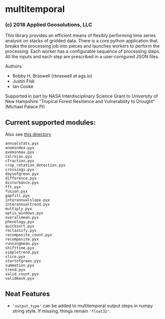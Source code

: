 # multitemporal 
### (c) 2018 Applied Geosolutions, LLC

This library provides an efficient means of flexibly performing time series analysis on stacks of gridded data. There is a core python application that breaks the processing job into pieces and launches workers to perform the processing. Each worker has a configurable sequence of processing steps. All the inputs and each step are prescribed in a user-conigured JSON files.

Authors:

- Bobby H. Braswell (rbraswell at ags.io)
- Justin Fisk
- Ian Cooke

Supported in part by NASA Interdisciplinary Science Grant to University of New Hampshire
"Tropical Forest Resilience and Vulnerability to Drought" (Michael Palace PI)

## Current supported modules:

Also see [this directory](https://bitbucket.org/appliedgeosolutions/multitemporal/src/3f754b97f6689a4377c680ab7b497d8b5071a89c/bin/?at=master)

```
annualstats.pyx
anomindex.pyx
aveminmax.pyx
calrojas.pyx
cfraction.pyx
crop_rotation_detection.pyx
crossings.pyx
daysofgreen.pyx
difference.pyx
disturbance.pyx
fft.pyx
fusion.pyx
gapfill.pyx
interannualslope.pyx
interannualtrend.pyx
multiply.pyx
optis_windows.pyx
overallmean.pyx
phenology.pyx
quicksort.pyx
reclassify.pyx
recomposite_count.pyx
recomposite.pyx
runningmean.pyx
shifttime.pyx
simpletrend.pyx
slice.pyx
startofgreen.pyx
summation.pyx
trend.pyx
valid_count.pyx
validmask.pyx
```

## Neat Features

+ `'output_type'` can be added to multitemporal output steps in numpy string style.  If missing, things remain `'float32'`.
   
